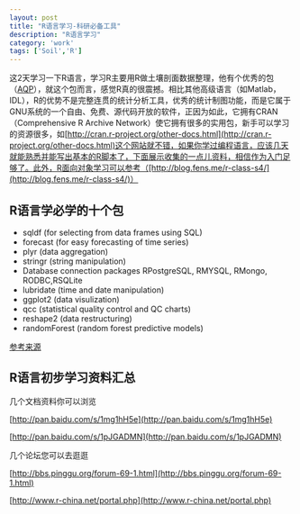 ```yaml
---
layout: post
title: "R语言学习-科研必备工具"
description: "R语言学习"
category: 'work'
tags: ['Soil','R']
---
```


这2天学习一下R语言，学习R主要用R做土壤剖面数据整理，他有个优秀的包（[AQP](http://aqp.r-forge.r-project.org/)），就这个包而言，感觉R真的很震撼。相比其他高级语言（如Matlab，IDL），R的优势不是完整连贯的统计分析工具，优秀的统计制图功能，而是它属于GNU系统的一个自由、免费、源代码开放的软件，正因为如此，它拥有CRAN（Comprehensive R Archive Network）使它拥有很多的实用包，新手可以学习的资源很多，如[http://cran.r-project.org/other-docs.html](http://cran.r-project.org/other-docs.html)这个网站就不错，如果你学过编程语言，应该几天就能熟悉并能写出基本的R脚本了，下面展示收集的一点儿资料，相信作为入门足够了。此外，R面向对象学习可以参考（[http://blog.fens.me/r-class-s4/](http://blog.fens.me/r-class-s4/)）

<!--more-->

## R语言学必学的十个包 ##


- sqldf (for selecting from data frames using SQL)
- forecast (for easy forecasting of time series)
- plyr (data aggregation)
- stringr (string manipulation)
- Database connection packages RPostgreSQL, RMYSQL, RMongo, RODBC,RSQLite
- lubridate (time and date manipulation)
- ggplot2 (data visulization)
- qcc (statistical quality control and QC charts)
- reshape2 (data restructuring)
- randomForest (random forest predictive models)

[参考来源](http://blog.sina.com.cn/sblog_585d6f200102uzp1.html)

## R语言初步学习资料汇总 ##


几个文档资料你可以浏览

[http://pan.baidu.com/s/1mg1hH5e](http://pan.baidu.com/s/1mg1hH5e)

[http://pan.baidu.com/s/1pJGADMN](http://pan.baidu.com/s/1pJGADMN)

几个论坛您可以去逛逛

[http://bbs.pinggu.org/forum-69-1.html](http://bbs.pinggu.org/forum-69-1.html)

[http://www.r-china.net/portal.php](http://www.r-china.net/portal.php)








